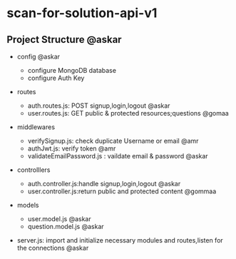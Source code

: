 # scan-for-solution-api-v1
## Project Structure  @askar
- config  @askar
    - configure MongoDB database
    - configure Auth Key
- routes
    - auth.routes.js: POST signup,login,logout @askar
    - user.routes.js: GET public & protected resources;questions @gomaa
- middlewares
    - verifySignup.js: check duplicate Username or email @amr
    - authJwt.js: verify token @amr
    - validateEmailPassword.js : vaildate email & password @askar
- controlllers
    - auth.controller.js:handle signup,login,logout @askar
    - user.controller.js:return public and protected content @gommaa
- models
    - user.model.js @askar
    - question.model.js @askar

- server.js: import and initialize necessary modules and routes,listen for the connections @askar
